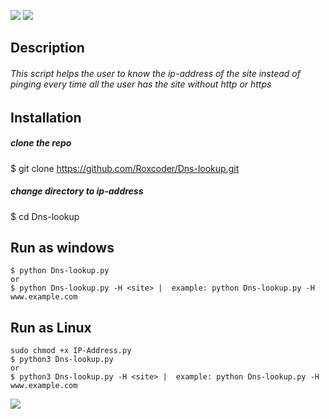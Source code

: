 <p align=center>

<a target="_blank" href="https://www.python.org/downloads/" title="Python version"><img src="https://img.shields.io/badge/python-%3E=_3.6-green.svg"></a>
<a target="_blank" href="https://twitter.com/saudalminqah" title="My profile on twitter"><img src="https://img.shields.io/twitter/url/http/shields.io.svg?style=social"></a>

</p>

## Description

###### This script helps the user to know the ip-address of the site instead of pinging every time all the user has the site without http or https

## Installation 

##### clone the repo
$ git clone https://github.com/Roxcoder/Dns-lookup.git

##### change directory to ip-address
$ cd Dns-lookup

## Run as windows

```
$ python Dns-lookup.py
or 
$ python Dns-lookup.py -H <site> |  example: python Dns-lookup.py -H www.example.com
```

## Run as Linux
```
sudo chmod +x IP-Address.py
$ python3 Dns-lookup.py
or 
$ python3 Dns-lookup.py -H <site> |  example: python Dns-lookup.py -H www.example.com
```

<img src="https://raw.githubusercontent.com/Roxcoder/ip-address/main/Capture.JPG" alte=Capture>